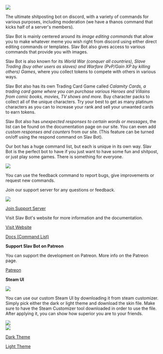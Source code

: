 ![](https://slavbot.com/assets/images/slavname.png)   
  
The ultimate shitposting bot on discord, with a variety of commands for various purposes, including moderation (we have a thanos command that kicks half of a server's members).  
  
Slav Bot is mainly centered around its _image editing commands_ that allow you to make whatever meme you wish right from discord using either direct editing commands or templates. Slav Bot also gives access to various commands that provide you with images.  
  
Slav Bot is also known for its _World War (conquer all countries), Slave Trading (buy other users as slaves) and Warfare (PvP/Gain XP by killing others) Games_, where you collect tokens to compete with others in various ways.  
  
Slav Bot also has its own Trading Card Game called _Calamity Cards, a trading card game where you can purchase various Heroes and Villains from comic books, movies, TV shows and more._ Buy character packs to collect all of the unique characters. Try your best to get as many platinum characters as you can to increase your rank and sell your unwanted cards to earn tokens.  
  
Slav Bot also has _unexpected responses to certain words or messages_, the list can be found on the documentation page on our site. You can even add _custom responses and counters_ from our site. (This feature can be turned on/off using the respond command on Slav Bot).  
  
Our bot has a huge command list, but each is unique in its own way. Slav Bot is the perfect bot to have if you just want to have some fun and shitpost, or just play some games. There is something for everyone.  
  
![](https://i.imgur.com/c5BYQMn.png)  
  
You can use the feedback command to report bugs, give improvements or request new commands.    
  
Join our support server for any questions or feedback.   
  
![](https://slavbot.com/assets/images/slavworker.png)   
  
[Join Support Server](https://discord.gg/2T259Pf)   
  
Visit Slav Bot's website for more information and the documentation.  
   
[Visit Website](https://slavbot.com)  
  
[Docs (Command List)](https://slavbot.com/docs)  
  
**Support Slav Bot on Patreon**  
  
 You can support the development on Patreon. More info on the Patreon page.   
  
[Patreon](https://www.patreon.com/merriemweebster)   
  
**Steam UI**   
  
![](https://slavbot.com/assets/images/slavloli.png)   
  
You can use our custom Steam UI by downloading it from steam customizer. Simply pick either the dark or light theme and download the skin file. Make sure to have the Steam Customizer tool downloaded in order to use the file. After applying it, you can show how superior you are to your friends.
  
![](https://image.ibb.co/gj8HRy/DarkSS.png)  
![](https://image.ibb.co/by09My/LightSS.png)   
  
[Dark Theme](https://editor.steamcustomizer.com/w1bn4)  
  
[Light Theme](https://editor.steamcustomizer.com/xLnMV)
